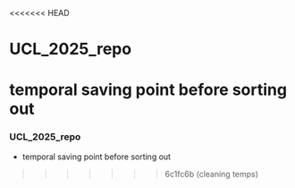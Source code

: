 <<<<<<< HEAD
# UCL_2025_repo
temporal saving point before sorting out
=======
### UCL_2025_repo

* temporal saving point before sorting out
>>>>>>> 6c1fc6b (cleaning temps)


